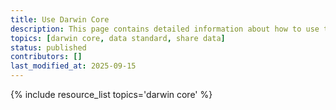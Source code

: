 ```yaml
---
title: Use Darwin Core
description: This page contains detailed information about how to use the Darwin Core standard for paleo data, and also aggregates links to additional resources with more information.
topics: [darwin core, data standard, share data]
status: published
contributors: []
last_modified_at: 2025-09-15
---
```


{% include resource_list topics='darwin core' %}
